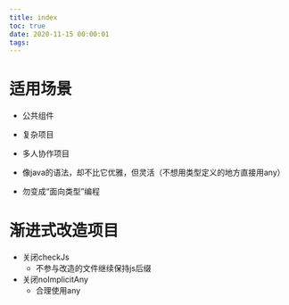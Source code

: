 ```yaml
---
title: index
toc: true
date: 2020-11-15 00:00:01
tags:
---
```


# 适用场景
* 公共组件
* 复杂项目
* 多人协作项目

* 像java的语法，却不比它优雅，但灵活（不想用类型定义的地方直接用any）
* 勿变成“面向类型”编程


# 渐进式改造项目
* 关闭checkJs
  * 不参与改造的文件继续保持js后缀
* 关闭noImplicitAny
  * 合理使用any

